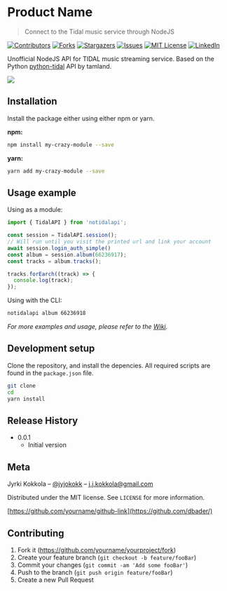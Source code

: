 # Product Name
> Connect to the Tidal music service through NodeJS

[![Contributors][contributors-shield]][contributors-url]
[![Forks][forks-shield]][forks-url]
[![Stargazers][stars-shield]][stars-url]
[![Issues][issues-shield]][issues-url]
[![MIT License][license-shield]][license-url]
[![LinkedIn][linkedin-shield]][linkedin-url]

Unofficial NodeJS API for TIDAL music streaming service. Based on the Python [python-tidal][pytidal] API by tamland.

![](header.png)

## Installation

Install the package either using either npm or yarn.

**npm:**

```sh
npm install my-crazy-module --save
```

**yarn:**

```sh
yarn add my-crazy-module --save
```

## Usage example

Using as a module:

```javascript
import { TidalAPI } from 'notidalapi';

const session = TidalAPI.session();
// Will run until you visit the printed url and link your account
await session.login_auth_simple()
const album = session.album(66236917);
const tracks = album.tracks();

tracks.forEarch((track) => {
  console.log(track);
});

```

Using with the CLI:

```sh
notidalapi album 66236918
```

_For more examples and usage, please refer to the [Wiki][wiki]._

## Development setup

Clone the repository, and install the depencies. All required scripts are found in the `package.json` file.

```sh
git clone
cd
yarn install
```

## Release History

* 0.0.1
  - Initial version

## Meta

Jyrki Kokkola – [@jyjokokk](https://twitter.com/jyjokokk/) – j.j.kokkola@gmail.com

Distributed under the MIT license. See ``LICENSE`` for more information.

[https://github.com/yourname/github-link](https://github.com/dbader/)

## Contributing

1. Fork it (<https://github.com/yourname/yourproject/fork>)
2. Create your feature branch (`git checkout -b feature/fooBar`)
3. Commit your changes (`git commit -am 'Add some fooBar'`)
4. Push to the branch (`git push origin feature/fooBar`)
5. Create a new Pull Request


<!-- MARKDOWN LINKS & IMAGES -->
<!-- https://www.markdownguide.org/basic-syntax/#reference-style-links -->
[contributors-shield]: https://img.shields.io/github/contributors/othneildrew/Best-README-Template.svg?style=for-the-badge
[contributors-url]: https://github.com/jyrki-dev/noTidalAPI/graphs/contributors
[forks-shield]: https://img.shields.io/github/forks/othneildrew/Best-README-Template.svg?style=for-the-badge
[forks-url]: https://github.com/jyrki-dev/noTidalAPI/network/members
[stars-shield]: https://img.shields.io/github/stars/othneildrew/Best-README-Template.svg?style=for-the-badge
[stars-url]: https://github.com/jyrki-dev/noTidalAPI/stargazers
[issues-shield]: https://img.shields.io/github/issues/othneildrew/Best-README-Template.svg?style=for-the-badge
[issues-url]: https://github.com/jyrki-dev/noTidalAPI/issues
[license-shield]: https://img.shields.io/github/license/othneildrew/Best-README-Template.svg?style=for-the-badge
[license-url]: https://github.com/jyrki-dev/noTidalAPI/blob/master/LICENSE
[linkedin-shield]: https://img.shields.io/badge/-LinkedIn-black.svg?style=for-the-badge&logo=linkedin&colorB=555
[linkedin-url]: https://www.linkedin.com/in/jyrki-kokkola-1773ba178/
[wiki]: https://github.com/jyrki-dev/noTidalAPI/wiki
[pytidal]: https://github.com/tamland/python-tidal